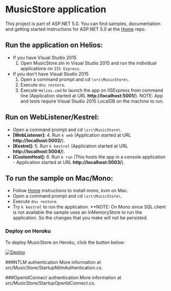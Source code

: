 # MusicStore application

This project is part of ASP.NET 5.0. You can find samples, documentation and getting started instructions for ASP.NET 5.0 at the [Home](https://github.com/aspnet/home) repo.

## Run the application on Helios:
* If you have Visual Studio 2015
	1. Open MusicStore.sln in Visual Studio 2015 and run the individual applications on `IIS Express`.
* If you don't have Visual Studio 2015
	1. Open a command prompt and cd `\src\MusicStore\`.
	2. Execute `dnu restore`.
	3. Execute `Helios.cmd` to launch the app on IISExpress from command line (Application started at URL **http://localhost:5001/**).
	   NOTE: App and tests require Visual Studio 2015 LocalDB on the machine to run.

## Run on WebListener/Kestrel:
* Open a command prompt and cd `\src\MusicStore\`.
* **[WebListener]:**
	4. Run `k web` (Application started at URL **http://localhost:5002/**).
* **[Kestrel]:**
	5. Run `k kestrel` (Application started at URL **http://localhost:5004/**).
* **[CustomHost]:**
	6. Run `k run` (This hosts the app in a console application - Application started at URL **http://localhost:5003/**).

## To run the sample on Mac/Mono:
* Follow [Home](https://github.com/aspnet/home) instructions to install mono, kvm on Mac.
* Open a command prompt and cd `\src\MusicStore\`.
* Execute `dnu restore`.
* Try `k kestrel` to run the application.
**NOTE: On Mono since SQL client is not available the sample uses an InMemoryStore to run the application. So the changes that you make will not be persisted.

### Deploy on Heroku
To deploy MusicStore on Heroku, click the button below:

[![Deploy](https://www.herokucdn.com/deploy/button.png)](https://heroku.com/deploy)

###NTLM authentication
More information at src/MusicStore/StartupNtlmAuthentication.cs.

###OpenIdConnect authentication
More information at src/MusicStore/StartupOpenIdConnect.cs.